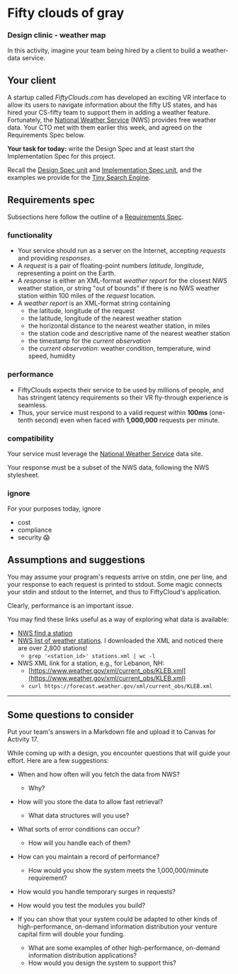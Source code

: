 # Fifty clouds of gray

### Design clinic - weather map

In this activity, imagine your team being hired by a client to build a weather-data service.

## Your client

A startup called *FiftyClouds.com* has developed an exciting VR interface to allow its users to navigate information about the fifty US states, and has hired your CS-fifty team to support them in adding a weather feature.
Fortunately, the [National Weather Service](https://forecast.weather.gov) (NWS) provides free weather data.
Your CTO met with them earlier this week, and agreed on the Requirements Spec below.

**Your task for today:**
write the Design Spec and at least start the Implementation Spec for this project.

Recall the [Design Spec unit](https://github.com/CS50DartmouthFA25/home/blob/main/knowledge/units/design.md/#design-spec) and [Implementation Spec unit](https://github.com/CS50DartmouthFA25/home/blob/main/knowledge/units/design.md/#implementation-spec),
and the examples we provide for the [Tiny Search Engine](https://github.com/CS50DartmouthFA25/home/blob/main/labs/tse).

<!-- @CHANGEME: update the term-specific link to the TSE lab, above. -->

## Requirements spec

Subsections here follow the outline of a [Requirements Spec](https://github.com/CS50DartmouthFA25/home/blob/main/knowledge/units/design.md/#requirements-spec).

### functionality

* Your service should run as a server on the Internet, accepting *requests* and providing *responses*.
* A *request* is a pair of floating-point numbers *latitude*, *longitude*, representing a point on the Earth.
* A *response* is either an XML-format *weather report* for the closest NWS weather station, or string "out of bounds" if there is no NWS weather station within 100 miles of the *request* location.
* A *weather report* is an XML-format string containing
	* the latitude, longitude of the request
	* the latitude, longitude of the nearest weather station
	* the horizontal distance to the nearest weather station, in miles
	* the station code and descriptive name of the nearest weather station
	* the timestamp for the *current observation*
	* the *current observation*: weather condition, temperature, wind speed, humidity

### performance

* FiftyClouds expects their service to be used by millions of people, and has stringent latency requirements so their VR fly-through experience is seamless.
* Thus, your service must respond to a valid request within **100ms** (one-tenth second) even when faced with **1,000,000** requests per minute.

### compatibility

Your service must leverage the [National Weather Service](https://forecast.weather.gov) data site.

Your response must be a subset of the NWS data, following the NWS stylesheet.

### ignore

For your purposes today, ignore

 * cost
 * compliance
 * security &#128561;

## Assumptions and suggestions

You may assume your program's requests arrive on stdin, one per line, and your response to each request is printed to stdout.
Some magic connects your stdin and stdout to the Internet, and thus to FiftyCloud's application.

Clearly, performance is an important issue.

You may find these links useful as a way of exploring what data is available:

* [NWS find a station](https://w1.weather.gov/xml/current_obs/seek.php?state=nh&Find=Find)
* [NWS list of weather stations](https://forecast.weather.gov/stations.php?foo=0).  I downloaded the XML and noticed there are over 2,800 stations!
  * `grep '<station_id>' stations.xml | wc -l`
* NWS XML link for a station, e.g., for Lebanon, NH:
  * [https://www.weather.gov/xml/current_obs/KLEB.xml](https://www.weather.gov/xml/current_obs/KLEB.xml)
  * `curl https://forecast.weather.gov/xml/current_obs/KLEB.xml`

---

## Some questions to consider

Put your team's answers in a Markdown file and upload it to Canvas for Activity 17.

While coming up with a design, you encounter questions that will guide your effort.  Here are a few suggestions:

* When and how often will you fetch the data from NWS?
  * Why?

* How will you store the data to allow fast retrieval?
  * What data structures will you use?

* What sorts of error conditions can occur? 
  * How will you handle each of them?

* How can you maintain a record of performance?
  * How would you show the system meets the 1,000,000/minute requirement?

* How would you handle temporary surges in requests?

* How would you test the modules you build?

* If you can show that your system could be adapted to other kinds of high-performance, on-demand information distribution your venture capital firm will double your funding.
  * What are some examples of other high-performance, on-demand information distribution applications?
  * How would you design the system to support this?

